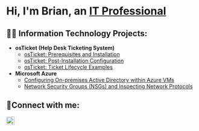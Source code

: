 <h1>Hi, I'm Brian, an <a href="https://linkedin.com/in/brianhosseininejad">IT Professional</a></h1>

<h2>👨‍💻 Information Technology Projects:</h2>

- <b>osTicket (Help Desk Ticketing System)</b>
  - [osTicket: Prerequisites and Installation](https://github.com/brianhnejad/osticket-prereqs)
  - [osTicket: Post-Installation Configuration](https://github.com/brianhnejad/post-install-config)
  - [osTicket: Ticket Lifecycle Examples](https://github.com/brianhnejad/ticket-lifecycle)
- <b>Microsoft Azure</b>
  - [Configuring On-premises Active Directory within Azure VMs](https://github.com/brianhnejad/configure-ad)
  - [Network Security Groups (NSGs) and Inspecting Network Protocols](https://github.com/brianhnejad/azure-network-protocols)

<h2>🤳Connect with me:</h2>

[<img align="left" alt="Brian | LinkedIn" width="22px" src="https://cdn.jsdelivr.net/npm/simple-icons@v3/icons/linkedin.svg" />][linkedin]

[linkedin]: www.linkedin.com/in/brianhosseininejad


<!--
**brianhnejad/brianhnejad** is a ✨ _special_ ✨ repository because its `README.md` (this file) appears on your GitHub profile.

Here are some ideas to get you started:

- 🔭 I’m currently working on ...
- 🌱 I’m currently learning ...
- 👯 I’m looking to collaborate on ...
- 🤔 I’m looking for help with ...
- 💬 Ask me about ...
- 📫 How to reach me: ...
- 😄 Pronouns: ...
- ⚡ Fun fact: ...
-->
